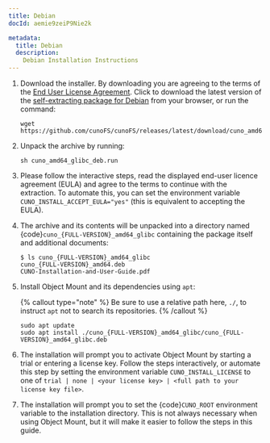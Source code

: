 ```yaml
---
title: Debian
docId: aemie9zeiP9Nie2k

metadata:
  title: Debian
  description:
    Debian Installation Instructions
---
```


1. Download the installer. By downloading you are agreeing to the terms of the [End User License Agreement](https://cuno.io/cunoFS-EULA). Click to download the latest version of the [self-extracting package for Debian](https://github.com/cunoFS/cunoFS/releases/latest/download/cuno_amd64_glibc_deb.run) from your browser, or run the command:

   ```console
   wget https://github.com/cunoFS/cunoFS/releases/latest/download/cuno_amd64_glibc_deb.run
   ```

2. Unpack the archive by running:

   ```console
   sh cuno_amd64_glibc_deb.run
   ```

3. Please follow the interactive steps, read the displayed end-user licence agreement (EULA) and agree to the terms to continue with the extraction. To automate this, you can set the environment variable `CUNO_INSTALL_ACCEPT_EULA="yes"` (this is equivalent to accepting the EULA).

4. The archive and its contents will be unpacked into a directory named {code}`cuno_{FULL-VERSION}_amd64_glibc` containing the package itself and additional documents:

   ```console
   $ ls cuno_{FULL-VERSION}_amd64_glibc
   cuno_{FULL-VERSION}_amd64.deb
   CUNO-Installation-and-User-Guide.pdf
   ```

5. Install Object Mount and its dependencies using `apt`:

   {% callout type="note"  %}
   Be sure to use a relative path here, `./`, to instruct `apt` not to search its repositories.
   {% /callout %}

   ```console
   sudo apt update
   sudo apt install ./cuno_{FULL-VERSION}_amd64_glibc/cuno_{FULL-VERSION}_amd64_glibc.deb
   ```

6. The installation will prompt you to activate Object Mount by starting a trial or entering a license key. Follow the steps interactively, or automate this step by setting the environment variable `CUNO_INSTALL_LICENSE` to one of `trial | none | <your license key> | <full path to your license key file>`.

7. The installation will prompt you to set the {code}`CUNO_ROOT` environment variable to the installation directory. This is not always necessary when using Object Mount, but it will make it easier to follow the steps in this guide.
